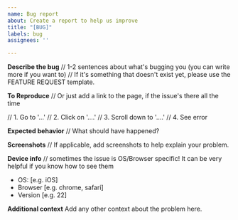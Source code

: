```yaml
---
name: Bug report
about: Create a report to help us improve
title: "[BUG]"
labels: bug
assignees: ''

---
```


**Describe the bug**
// 1-2 sentences about what's bugging you (you can write more if you want to)
// If it's something that doesn't exist yet, please use the FEATURE REQUEST template.

**To Reproduce**
// Or just add a link to the page, if the issue's there all the time

// 1. Go to '...'
// 2. Click on '....'
// 3. Scroll down to '....'
// 4. See error

**Expected behavior**
// What should have happened?

**Screenshots**
// If applicable, add screenshots to help explain your problem.

**Device info**
// sometimes the issue is OS/Browser specific! It can be very helpful if you know how to see them
 - OS: [e.g. iOS]
 - Browser [e.g. chrome, safari]
 - Version [e.g. 22]

**Additional context**
Add any other context about the problem here.
